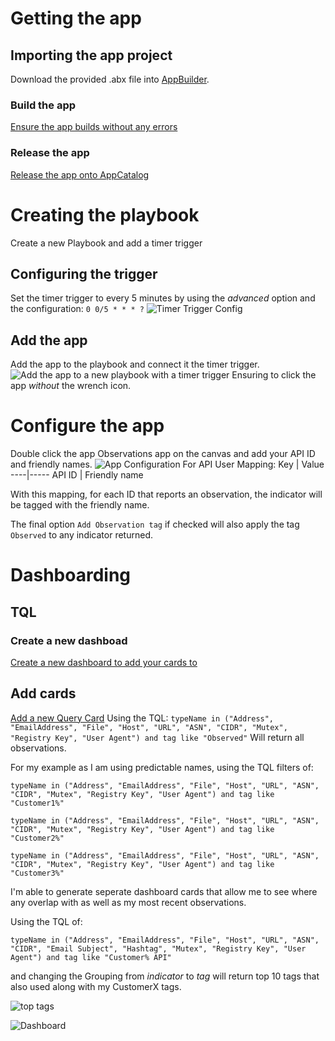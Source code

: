 # Getting the app
## Importing the app project
Download the provided .abx file into [AppBuilder](https://training.threatconnect.com/learn/article/app-builder-kb-article#2.3).

### Build the app
[Ensure the app builds without any errors](https://training.threatconnect.com/learn/article/app-builder-kb-article#3.11)

### Release the app
[Release the app onto AppCatalog](https://training.threatconnect.com/learn/article/app-builder-kb-article#3.13)

# Creating the playbook
Create a new Playbook and add a timer trigger

## Configuring the trigger
Set the timer trigger to every 5 minutes by using the _advanced_ option and the configuration:
```0 0/5 * * * ?```
![Timer Trigger Config](images/trigger.png)

## Add the app
Add the app to the playbook and connect it the timer trigger.
![Add the app to a new playbook with a timer trigger](images/choose_app.png) Ensuring to click the app _without_ the wrench icon.

# Configure the app
Double click the app Observations app on the canvas and add your API ID and friendly names.
![App Configuration](images/app_config.png)
For API User Mapping:
Key | Value
----|-----
API ID | Friendly name

With this mapping, for each ID that reports an observation, the indicator will be tagged with the friendly name.

The final option `Add Observation tag` if checked will also apply the tag `Observed` to any indicator returned.

# Dashboarding
## TQL

### Create a new dashboad
[Create a new dashboard to add your cards to](https://training.threatconnect.com/learn/article/dashboard-kb-article#2.1)

## Add cards
[Add a new Query Card](https://training.threatconnect.com/learn/article/dashboard-kb-article#2.2.3) Using the TQL:
``` typeName in ("Address", "EmailAddress", "File", "Host", "URL", "ASN", "CIDR", "Mutex", "Registry Key", "User Agent") and tag like "Observed" ```
Will return all observations.


For my example as I am using predictable names, using the TQL filters of:

```typeName in ("Address", "EmailAddress", "File", "Host", "URL", "ASN", "CIDR", "Mutex", "Registry Key", "User Agent") and tag like "Customer1%"```

```typeName in ("Address", "EmailAddress", "File", "Host", "URL", "ASN", "CIDR", "Mutex", "Registry Key", "User Agent") and tag like "Customer2%"```

```typeName in ("Address", "EmailAddress", "File", "Host", "URL", "ASN", "CIDR", "Mutex", "Registry Key", "User Agent") and tag like "Customer3%"```

I'm able to generate seperate dashboard cards that allow me to see where any overlap with as well as my most recent observations.

Using the TQL of:

```typeName in ("Address", "EmailAddress", "File", "Host", "URL", "ASN", "CIDR", "Email Subject", "Hashtag", "Mutex", "Registry Key", "User Agent") and tag like "Customer% API"```

and changing the Grouping from _indicator_ to _tag_ will return top 10 tags that also used along with my CustomerX tags.

![top tags](images/top_tag.png)



![Dashboard](images/dashboard.png)